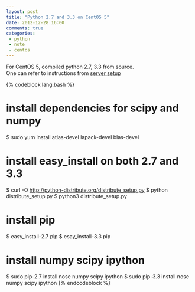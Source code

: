 ```yaml
---
layout: post
title: "Python 2.7 and 3.3 on CentOS 5"
date: 2012-12-28 16:00
comments: true
categories: 
 - python
 - note
 - centos
---
```


For CentOS 5, compiled python 2.7, 3.3 from source.  
One can refer to instructions from [server setup](/blog/2012/11/26/work-log-11-slash-26/)

{% codeblock lang:bash %}
# install dependencies for scipy and numpy
$ sudo yum install atlas-devel lapack-devel blas-devel

# install easy_install on both 2.7 and 3.3
$ curl -O http://python-distribute.org/distribute_setup.py
$ python distribute_setup.py
$ python3 distribute_setup.py

# install pip
$ easy_install-2.7 pip
$ esay_install-3.3 pip

# install numpy scipy ipython
$ sudo pip-2.7 install nose numpy scipy ipython
$ sudo pip-3.3 install nose numpy scipy ipython
{% endcodeblock %}